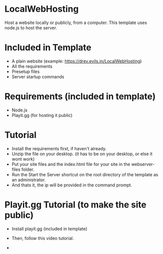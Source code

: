 # LocalWebHosting
Host a website locally or publicly, from a computer. This template uses node.js to host the server.

# Included in Template
- A plain website (example: https://drev.evils.in/LocalWebHosting)
- All the requirements
- Presetup files
- Server startup commands

# Requirements (included in template)
- Node.js
- Playit.gg (for hosting it public)

# Tutorial
- Install the requirements first, if haven't already.
- Unzip the file on your desktop. (it has to be on your desktop, or else it wont work)
- Put your site files and the index.html file for your site in the webserver-files folder.
- Run the Start the Server shortcut on the root directory of the template as an administrator.
- And thats it, the ip will be provided in the command prompt.

# Playit.gg Tutorial (to make the site public)
- Install playit.gg (included in template)
- Then, follow this video tutorial.

- 
